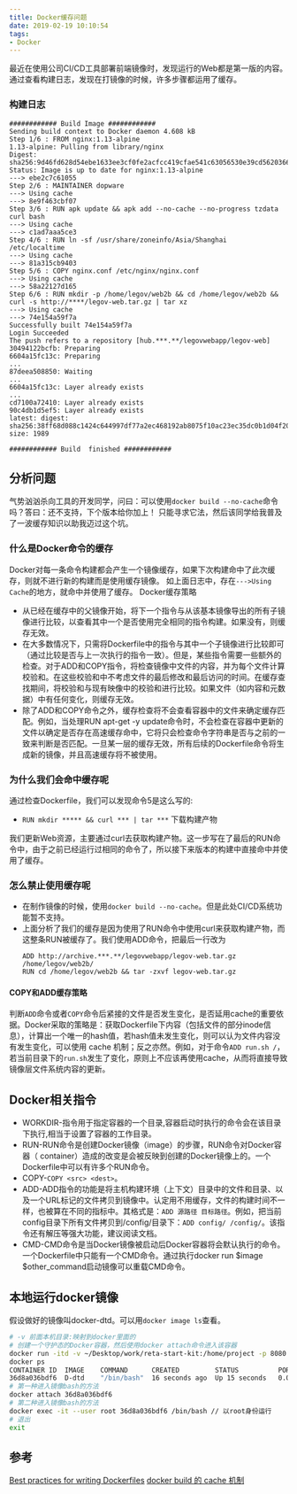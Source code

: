 ```yaml
---
title: Docker缓存问题
date: 2019-02-19 10:10:54
tags: 
- Docker
---
```

最近在使用公司CI/CD工具部署前端镜像时，发现运行的Web都是第一版的内容。通过查看构建日志，发现在打镜像的时候，许多步骤都运用了缓存。
<!--more-->

### 构建日志

``` log
############ Build Image ############
Sending build context to Docker daemon 4.608 kB
Step 1/6 : FROM nginx:1.13-alpine
1.13-alpine: Pulling from library/nginx
Digest: sha256:9d46fd628d54ebe1633ee3cf0fe2acfcc419cfae541c63056530e39cd5620366
Status: Image is up to date for nginx:1.13-alpine
---> ebe2c7c61055
Step 2/6 : MAINTAINER dopware 
---> Using cache
---> 8e9f463cbf07
Step 3/6 : RUN apk update && apk add --no-cache --no-progress tzdata curl bash
---> Using cache
---> c1ad7aaa5ce3
Step 4/6 : RUN ln -sf /usr/share/zoneinfo/Asia/Shanghai  /etc/localtime
---> Using cache
---> 81a315cb9403
Step 5/6 : COPY nginx.conf /etc/nginx/nginx.conf
---> Using cache
---> 58a22127d165
Step 6/6 : RUN mkdir -p /home/legov/web2b && cd /home/legov/web2b && curl -s http://****/legov-web.tar.gz | tar xz
---> Using cache
---> 74e154a59f7a
Successfully built 74e154a59f7a
Login Succeeded
The push refers to a repository [hub.***.**/legovwebapp/legov-web]
30494122bcfb: Preparing
6604a15fc13c: Preparing
...
87deea508850: Waiting
...
6604a15fc13c: Layer already exists
...
cd7100a72410: Layer already exists
90c4db1d5ef5: Layer already exists
latest: digest: sha256:38ff68d088c1424c644997df77a2ec468192ab8075f10ac23ec35dc0b1d04f20 size: 1989

############ Build  finished ############
```
## 分析问题
气势汹汹杀向工具的开发同学，问曰：可以使用`docker build --no-cache`命令吗？答曰：还不支持，下个版本给你加上！
只能寻求它法，然后该同学给我普及了一波缓存知识以助我迈过这个坑。

### 什么是Docker命令的缓存
Docker对每一条命令构建都会产生一个镜像缓存，如果下次构建命中了此次缓存，则就不进行新的构建而是使用缓存镜像。
如上面日志中，存在`--->Using Cache`的地方，就命中并使用了缓存。
Docker缓存策略
* 从已经在缓存中的父镜像开始，将下一个指令与从该基本镜像导出的所有子镜像进行比较，以查看其中一个是否使用完全相同的指令构建。如果没有，则缓存无效。
* 在大多数情况下，只需将Dockerfile中的指令与其中一个子镜像进行比较即可（通过比较是否与上一次执行的指令一致）。但是，某些指令需要一些额外的检查。对于ADD和COPY指令，将检查镜像中文件的内容，并为每个文件计算校验和。在这些校验和中不考虑文件的最后修改和最后访问的时间。在缓存查找期间，将校验和与现有映像中的校验和进行比较。如果文件（如内容和元数据）中有任何变化，则缓存无效。
* 除了ADD和COPY命令之外，缓存检查将不会查看容器中的文件来确定缓存匹配。例如，当处理RUN apt-get -y update命令时，不会检查在容器中更新的文件以确定是否存在高速缓存命中，它将只会检查命令字符串是否与之前的一致来判断是否匹配。一旦某一层的缓存无效，所有后续的Dockerfile命令将生成新的镜像，并且高速缓存将不被使用。

### 为什么我们会命中缓存呢
通过检查Dockerfile，我们可以发现命令5是这么写的:

* `RUN mkdir ***** && curl *** | tar ***` 下载构建产物

我们更新Web资源，主要通过curl去获取构建产物。这一步写在了最后的RUN命令中，由于之前已经运行过相同的命令了，所以接下来版本的构建中直接命中并使用了缓存。

### 怎么禁止使用缓存呢
* 在制作镜像的时候，使用`docker build --no-cache`。但是此处CI/CD系统功能暂不支持。
* 上面分析了我们的缓存是因为使用了RUN命令中使用curl来获取构建产物，而这整条RUN被缓存了。我们使用ADD命令，把最后一行改为
  ```
  ADD http://archive.***.**/legovwebapp/legov-web.tar.gz  /home/legov/web2b/
  RUN cd /home/legov/web2b && tar -zxvf legov-web.tar.gz
  ```

#### COPY和ADD缓存策略

判断`ADD`命令或者`COPY`命令后紧接的文件是否发生变化，是否延用cache的重要依据。Docker采取的策略是：获取Dockerfile下内容（包括文件的部分inode信息），计算出一个唯一的hash值，若hash值未发生变化，则可以认为文件内容没有发生变化，可以使用 cache 机制；反之亦然。例如，对于命令`ADD run.sh /`，若当前目录下的`run.sh`发生了变化，原则上不应该再使用cache，从而将直接导致镜像层文件系统内容的更新。

## Docker相关指令
* WORKDIR-指令用于指定容器的一个目录,容器启动时执行的命令会在该目录下执行,相当于设置了容器的工作目录。
* RUN-RUN命令是创建Docker镜像（image）的步骤，RUN命令对Docker容器（ container）造成的改变是会被反映到创建的Docker镜像上的。一个Dockerfile中可以有许多个RUN命令。
* COPY-`COPY <src> <dest>`。
* ADD-ADD指令的功能是将主机构建环境（上下文）目录中的文件和目录、以及一个URL标记的文件拷贝到镜像中。认定用不用缓存，文件的构建时间不一样，也被算在不同的指标中。其格式是：`ADD 源路径 目标路径`。例如，把当前config目录下所有文件拷贝到/config/目录下：`ADD config/ /config/`。该指令还有解压等强大功能，建议阅读文档。
* CMD-CMD命令是当Docker镜像被启动后Docker容器将会默认执行的命令。一个Dockerfile中只能有一个CMD命令。通过执行docker run $image $other_command启动镜像可以重载CMD命令。

## 本地运行docker镜像
假设做好的镜像叫docker-dtd。可以用`docker image ls`查看。
``` bash
# -v 前面本机目录:映射到docker里面的
# 创建一个守护态的Docker容器，然后使用docker attach命令进入该容器
docker run -itd -v ~/Desktop/work/reta-start-kit:/home/project -p 8080:8080 D-dtd /bin/bash
docker ps
CONTAINER ID  IMAGE    COMMAND      CREATED         STATUS          PORTS             
36d8a036bdf6  D-dtd    "/bin/bash"  16 seconds ago  Up 15 seconds   0.0.0.0:8080->8080/tcp
# 第一种进入镜像bash的方法
docker attach 36d8a036bdf6
# 第二种进入镜像bash的方法
docker exec -it --user root 36d8a036bdf6 /bin/bash // 以root身份运行
# 退出
exit
```

## 参考
[Best practices for writing Dockerfiles](https://docs.docker.com/develop/develop-images/dockerfile_best-practices/)
[docker build 的 cache 机制](http://guide.daocloud.io/dcs/docker-build-cache-9153988.html)

